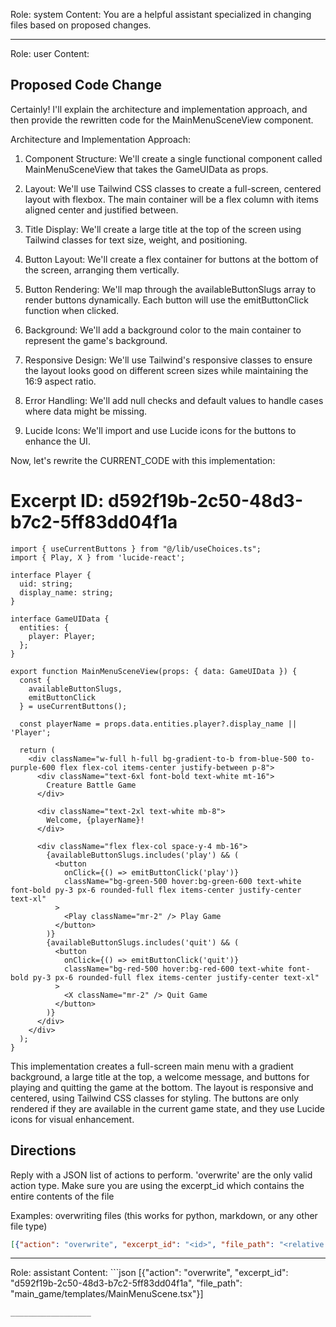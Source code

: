 Role: system
Content: You are a helpful assistant specialized in changing files based on proposed changes.
__________________
Role: user
Content: 
## Proposed Code Change
Certainly! I'll explain the architecture and implementation approach, and then provide the rewritten code for the MainMenuSceneView component.

Architecture and Implementation Approach:

1. Component Structure:
   We'll create a single functional component called MainMenuSceneView that takes the GameUIData as props.

2. Layout:
   We'll use Tailwind CSS classes to create a full-screen, centered layout with flexbox. The main container will be a flex column with items aligned center and justified between.

3. Title Display:
   We'll create a large title at the top of the screen using Tailwind classes for text size, weight, and positioning.

4. Button Layout:
   We'll create a flex container for buttons at the bottom of the screen, arranging them vertically.

5. Button Rendering:
   We'll map through the availableButtonSlugs array to render buttons dynamically. Each button will use the emitButtonClick function when clicked.

6. Background:
   We'll add a background color to the main container to represent the game's background.

7. Responsive Design:
   We'll use Tailwind's responsive classes to ensure the layout looks good on different screen sizes while maintaining the 16:9 aspect ratio.

8. Error Handling:
   We'll add null checks and default values to handle cases where data might be missing.

9. Lucide Icons:
   We'll import and use Lucide icons for the buttons to enhance the UI.

Now, let's rewrite the CURRENT_CODE with this implementation:

# Excerpt ID: d592f19b-2c50-48d3-b7c2-5ff83dd04f1a
```tsx main_game/templates/MainMenuScene.tsx
import { useCurrentButtons } from "@/lib/useChoices.ts";
import { Play, X } from 'lucide-react';

interface Player {
  uid: string;
  display_name: string;
}

interface GameUIData {
  entities: {
    player: Player;
  };
}

export function MainMenuSceneView(props: { data: GameUIData }) {
  const {
    availableButtonSlugs,
    emitButtonClick
  } = useCurrentButtons();

  const playerName = props.data.entities.player?.display_name || 'Player';

  return (
    <div className="w-full h-full bg-gradient-to-b from-blue-500 to-purple-600 flex flex-col items-center justify-between p-8">
      <div className="text-6xl font-bold text-white mt-16">
        Creature Battle Game
      </div>
      
      <div className="text-2xl text-white mb-8">
        Welcome, {playerName}!
      </div>

      <div className="flex flex-col space-y-4 mb-16">
        {availableButtonSlugs.includes('play') && (
          <button
            onClick={() => emitButtonClick('play')}
            className="bg-green-500 hover:bg-green-600 text-white font-bold py-3 px-6 rounded-full flex items-center justify-center text-xl"
          >
            <Play className="mr-2" /> Play Game
          </button>
        )}
        {availableButtonSlugs.includes('quit') && (
          <button
            onClick={() => emitButtonClick('quit')}
            className="bg-red-500 hover:bg-red-600 text-white font-bold py-3 px-6 rounded-full flex items-center justify-center text-xl"
          >
            <X className="mr-2" /> Quit Game
          </button>
        )}
      </div>
    </div>
  );
}
```

This implementation creates a full-screen main menu with a gradient background, a large title at the top, a welcome message, and buttons for playing and quitting the game at the bottom. The layout is responsive and centered, using Tailwind CSS classes for styling. The buttons are only rendered if they are available in the current game state, and they use Lucide icons for visual enhancement.

## Directions
Reply with a JSON list of actions to perform. 'overwrite' are the only valid action type. 
Make sure you are using the excerpt_id which contains the entire contents of the file

Examples:
overwriting files (this works for python, markdown, or any other file type)
```json output_example1
[{"action": "overwrite", "excerpt_id": "<id>", "file_path": "<relative file path>"}]
```

__________________
Role: assistant
Content: ```json
[{"action": "overwrite", "excerpt_id": "d592f19b-2c50-48d3-b7c2-5ff83dd04f1a", "file_path": "main_game/templates/MainMenuScene.tsx"}]
```
__________________
